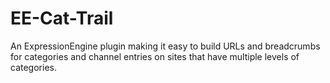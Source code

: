 EE-Cat-Trail
============

An ExpressionEngine plugin making it easy to build URLs and breadcrumbs for categories and channel entries on sites that have multiple levels of categories.
